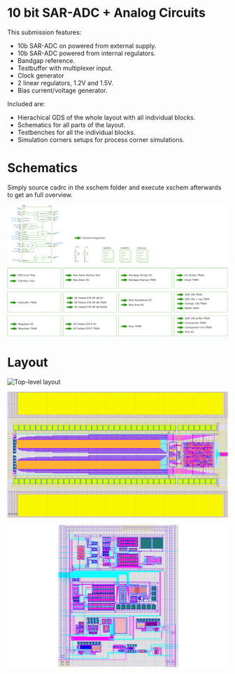 # 10 bit SAR-ADC + Analog Circuits

This submission features:

- 10b SAR-ADC on powered from external supply.
- 10b SAR-ADC powered from internal regulators.
- Bandgap reference.
- Testbuffer with multiplexer input.
- Clock generator
- 2 linear regulators, 1.2V and 1.5V.
- Bias current/voltage generator.


Included are:

- Hierachical GDS of the whole layout with all individual blocks.
- Schematics for all parts of the layout.
- Testbenches for all the individual blocks.
- Simulation corners setups for process corner simulations.


# Schematics

Simply source cadrc in the xschem folder and execute 
xschem afterwards to get an full overview.

![Top Schematic](docs/pictures/xschem_top.png "Top Schematic")

# Layout


![Top-level layout](docs/pictures/top.png "Top-level layout")


![SAR-ADC layout](docs/pictures/sar.png "SAR-ADC layout")


![Main block layout](docs/pictures/main.png "Main block layout")
